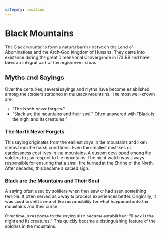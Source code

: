 ```yaml
---
category: location
---
```


# Black Mountains

The Black Mountains form a natural barrier between the Land of Abominations and the Arch-God Kingdom of Humans. They came into existence during the great Dimensional Convergence in 173 BB and have been an integral part of the region ever since.

## Myths and Sayings

Over the centuries, several sayings and myths have become established among the soldiers stationed in the Black Mountains. The most well-known are:

- "The North never forgets."
- "Black are the mountains and their soul." Often answered with "Black is the night and its creatures."

### The North Never Forgets

This saying originates from the earliest days in the mountains and likely stems from the harsh conditions. Even the smallest mistakes or carelessness cost lives in the mountains. A custom developed among the soldiers to pay respect to the mountains. The night watch was always responsible for ensuring that a small fire burned at the Shrine of the North. After decades, this became a sacred sign.

### Black are the Mountains and Their Soul

A saying often used by soldiers when they saw or had seen something terrible. It often served as a way to process experiences better. Originally, it was used to shift some of the responsibility for what happened onto the mountains and their curse.

Over time, a response to the saying also became established: "Black is the night and its creatures." This quickly became a distinguishing feature of the soldiers in the mountains.